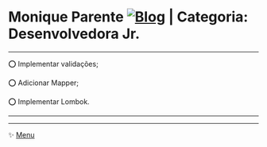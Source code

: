 # Monique Parente [![Blog](https://img.shields.io/badge/LinkedIn-0077B5?style=for-the-badge&logo=linkedin&logoColor=white)](https://www.linkedin.com/in/monique13/) | Categoria: Desenvolvedora Jr. 
______________________________________________________________________________________________________________________________________________________________________________

⭕ Implementar validações;

⭕ Adicionar Mapper;

⭕ Implementar Lombok.
______________________________________________________________________________________________________________________________________________________________________________



______________________________________________________________________________________________________________________________________________________________________________
✨ [Menu](https://github.com/MoniqueParente/DesafiosBecaMoniqueParente/blob/main/README.md)<br/>
